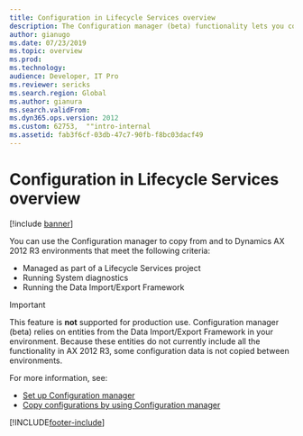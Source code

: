 ```yaml
---
title: Configuration in Lifecycle Services overview
description: The Configuration manager (beta) functionality lets you copy a configuration from one instance of Microsoft Dynamics AX 2012 R3 to another.
author: gianugo
ms.date: 07/23/2019
ms.topic: overview
ms.prod: 
ms.technology: 
audience: Developer, IT Pro
ms.reviewer: sericks
ms.search.region: Global
ms.author: gianura
ms.search.validFrom: 
ms.dyn365.ops.version: 2012
ms.custom: 62753,  ""intro-internal
ms.assetid: fab3f6cf-03db-47c7-90fb-f8bc03dacf49
---
```


# Configuration in Lifecycle Services overview

[!include [banner](../includes/banner.md)]

You can use the Configuration manager to copy from and to Dynamics AX 2012 R3 environments that meet the following criteria:
-   Managed as part of a Lifecycle Services project
-   Running System diagnostics
-   Running the Data Import/Export Framework

> [!IMPORTANT]
> This feature is **not** supported for production use. Configuration manager (beta) relies on entities from the Data Import/Export Framework in your environment. Because these entities do not currently include all the functionality in AX 2012 R3, some configuration data is not copied between environments.

For more information, see:
-   [Set up Configuration manager](set-up-configuration-manager-lcs.md)
-   [Copy configurations by using Configuration manager](copy-configuration-lcs.md)







[!INCLUDE[footer-include](../../../includes/footer-banner.md)]
